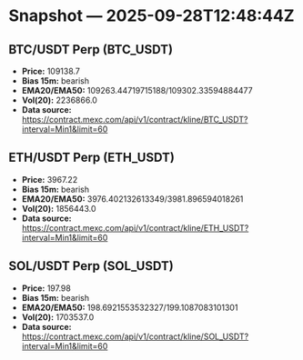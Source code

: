 # Snapshot — 2025-09-28T12:48:44Z

## BTC/USDT Perp (BTC_USDT)
- **Price:** 109138.7
- **Bias 15m:** bearish
- **EMA20/EMA50:** 109263.44719715188/109302.33594884477
- **Vol(20):** 2236866.0
- **Data source:** https://contract.mexc.com/api/v1/contract/kline/BTC_USDT?interval=Min1&limit=60

## ETH/USDT Perp (ETH_USDT)
- **Price:** 3967.22
- **Bias 15m:** bearish
- **EMA20/EMA50:** 3976.402132613349/3981.896594018261
- **Vol(20):** 1856443.0
- **Data source:** https://contract.mexc.com/api/v1/contract/kline/ETH_USDT?interval=Min1&limit=60

## SOL/USDT Perp (SOL_USDT)
- **Price:** 197.98
- **Bias 15m:** bearish
- **EMA20/EMA50:** 198.6921553532327/199.1087083101301
- **Vol(20):** 1703537.0
- **Data source:** https://contract.mexc.com/api/v1/contract/kline/SOL_USDT?interval=Min1&limit=60
